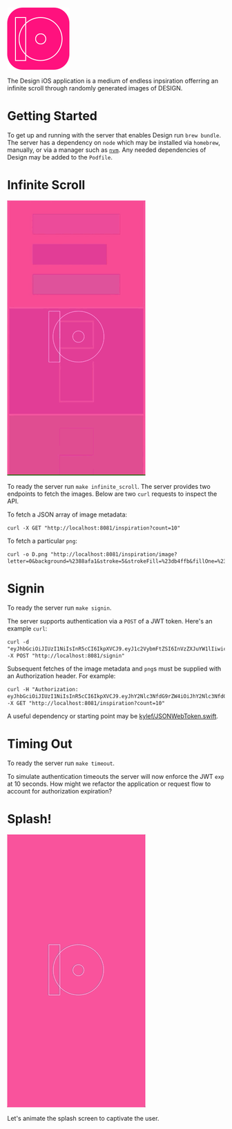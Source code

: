 ![Icon](README/Assets/Icon.png)

The Design iOS application is a medium of endless inpsiration offerring an infinite scroll through randomly generated images of DESIGN.

# Getting Started

To get up and running with the server that enables Design run `brew bundle`. The server has a dependency on `node` which may be installed via `homebrew`, manually, or via a manager such as [`nvm`](https://github.com/nvm-sh/nvm). Any needed dependencies of Design may be added to the `Podfile`. 

# Infinite Scroll

![infinite_scroll](README/Assets/infinite_scroll.gif)

To ready the server run `make infinite_scroll`. The server provides two endpoints to fetch the images. Below are two `curl` requests to inspect the API.

To fetch a JSON array of image metadata:
```
curl -X GET "http://localhost:8081/inspiration?count=10"
```

To fetch a particular `png`:
```
curl -o D.png "http://localhost:8081/inspiration/image?letter=0&background=%2388afa1&stroke=5&strokeFill=%23db4ffb&fillOne=%23c1b4c5&fillTwo=%23441e16&fillThree=%2328954f"
```

# Signin

To ready the server run `make signin`.

The server supports authentication via a `POST` of a JWT token. Here's an example `curl`:

```
curl -d "eyJhbGciOiJIUzI1NiIsInR5cCI6IkpXVCJ9.eyJ1c2VybmFtZSI6InVzZXJuYW1lIiwicGFzc3dvcmQiOiJwYXNzd29yZCIsImNsaWVudF9pZCI6ImNsaWVudF9pZCJ9.-7kGjg539qYRW5OyXgDRGz1lcED7gq4bmsTfHYjN6nE" -X POST "http://localhost:8081/signin"
```

Subsequent fetches of the image metadata and `png`s must be supplied with an Authorization header. For example:

```
curl -H "Authorization: eyJhbGciOiJIUzI1NiIsInR5cCI6IkpXVCJ9.eyJhY2Nlc3NfdG9rZW4iOiJhY2Nlc3NfdG9rZW4iLCJpYXQiOjE1Njk4NTk5MDIxNTB9.54yCQhOL1r7jP6M6BZOiqDF0JLbZbG7Bg1C0hmD85SM" -X GET "http://localhost:8081/inspiration?count=10"
```

A useful dependency or starting point may be [kylef/JSONWebToken.swift](https://github.com/kylef/JSONWebToken.swift).

# Timing Out

To ready the server run `make timeout`.

To simulate authentication timeouts the server will now enforce the JWT `exp` at 10 seconds. How might we refactor the application or request flow to account for authorization expiration?

# Splash!

![splash](README/Assets/splash.gif)

Let's animate the splash screen to captivate the user.
